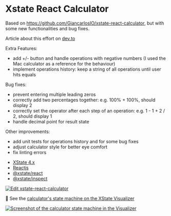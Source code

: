 # Xstate React Calculator

Based on https://github.com/GiancarlosIO/xstate-react-calculator, but with some new functionalities and bug fixes. 

Article about this effort on [dev.to](https://dev.to/alinamihai/extending-the-functionality-of-react-calculator-xstate-example-67h)

Extra Features:

- add +/- button and handle operations with negative numbers (I used the Mac calculator as a reference for the behaviour)
- implement operations history: keep a string of all operations until user hits equals

Bug fixes:

- prevent entering multiple leading zeros
- correctly add two percentages together: e.g. 100% + 100%, should display 2
- correctly set the operator after each step of an operation: e.g. 1 - 1 + 2 / 2, should display 1
- handle decimal point for result state

Other improvements:

- add unit tests for operations history and for some bug fixes
- adjust calculator style for better eye comfort
- fix linting errors

* [XState 4.x](https://xstate.js.org/docs/)
* [Reactjs](https://reactjs.org/)
* [@xstate/react](https://xstate.js.org/docs/packages/xstate-react/)
* [@xstate/inspect](https://xstate.js.org/docs/packages/xstate-inspect/)

[![Edit xstate-react-calculator](https://codesandbox.io/static/img/play-codesandbox.svg)](https://codesandbox.io/s/quizzical-bash-6j5m7?file=/src/machine.ts)

👀 See the [calculator's state machine on the XState Visualizer](https://xstate.js.org/viz/?gist=a23a0b1f4a952407e142ac53271c4308)

[![Screenshot of the calculator state machine in the Visualizer](xstate-vis.png)](https://xstate.js.org/viz/?gist=a23a0b1f4a952407e142ac53271c4308)
